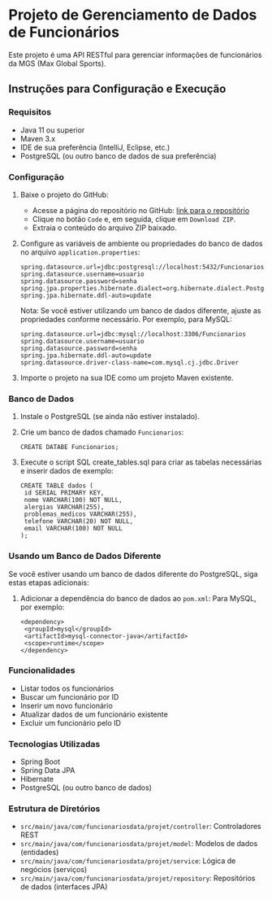 # Projeto de Gerenciamento de Dados de Funcionários

Este projeto é uma API RESTful para gerenciar informações de funcionários da MGS (Max Global Sports).

## Instruções para Configuração e Execução

### Requisitos
- Java 11 ou superior
- Maven 3.x
- IDE de sua preferência (IntelliJ, Eclipse, etc.)
- PostgreSQL (ou outro banco de dados de sua preferência)

### Configuração

1. Baixe o projeto do GitHub:
   - Acesse a página do repositório no GitHub: [link para o repositório](https://github.com/seu-usuario/TrabalhoJavaA)
   - Clique no botão `Code` e, em seguida, clique em `Download ZIP`.
   - Extraia o conteúdo do arquivo ZIP baixado.

2. Configure as variáveis de ambiente ou propriedades do banco de dados no arquivo `application.properties`:
   ```
   spring.datasource.url=jdbc:postgresql://localhost:5432/Funcionarios
   spring.datasource.username=usuario
   spring.datasource.password=senha
   spring.jpa.properties.hibernate.dialect=org.hibernate.dialect.PostgreSQLDialect
   spring.jpa.hibernate.ddl-auto=update
   ```
   Nota: Se você estiver utilizando um banco de dados diferente, ajuste as propriedades conforme necessário. Por exemplo, para MySQL:
   ```
   spring.datasource.url=jdbc:mysql://localhost:3306/Funcionarios
   spring.datasource.username=usuario
   spring.datasource.password=senha
   spring.jpa.hibernate.ddl-auto=update
   spring.datasource.driver-class-name=com.mysql.cj.jdbc.Driver
   ```
3. Importe o projeto na sua IDE como um projeto Maven existente.

### Banco de Dados
   1. Instale o PostgreSQL (se ainda não estiver instalado).

   2. Crie um banco de dados chamado `Funcionarios`:
      ```
      CREATE DATABE Funcionarios;
      ```
   3. Execute o script SQL create_tables.sql para criar as tabelas necessárias e inserir dados de exemplo:
      ```
      CREATE TABLE dados (
       id SERIAL PRIMARY KEY,
       nome VARCHAR(100) NOT NULL,
       alergias VARCHAR(255),
       problemas_medicos VARCHAR(255),
       telefone VARCHAR(20) NOT NULL,
       email VARCHAR(100) NOT NULL
      );
      ```
### Usando um Banco de Dados Diferente
   Se você estiver usando um banco de dados diferente do PostgreSQL, siga estas etapas adicionais:

   1. Adicionar a dependência do banco de dados ao `pom.xml`:
      Para MySQL, por exemplo:
      ```
      <dependency>
       <groupId>mysql</groupId>
       <artifactId>mysql-connector-java</artifactId>
       <scope>runtime</scope>
      </dependency>
      ```
### Funcionalidades
* Listar todos os funcionários
* Buscar um funcionário por ID
* Inserir um novo funcionário
* Atualizar dados de um funcionário existente
* Excluir um funcionário pelo ID
### Tecnologias Utilizadas
* Spring Boot
* Spring Data JPA
* Hibernate
* PostgreSQL (ou outro banco de dados)
### Estrutura de Diretórios
* `src/main/java/com/funcionariosdata/projet/controller`: Controladores REST
* `src/main/java/com/funcionariosdata/projet/model`: Modelos de dados (entidades)
* `src/main/java/com/funcionariosdata/projet/service`: Lógica de negócios (serviços)
* `src/main/java/com/funcionariosdata/projet/repository`: Repositórios de dados (interfaces JPA)

      
